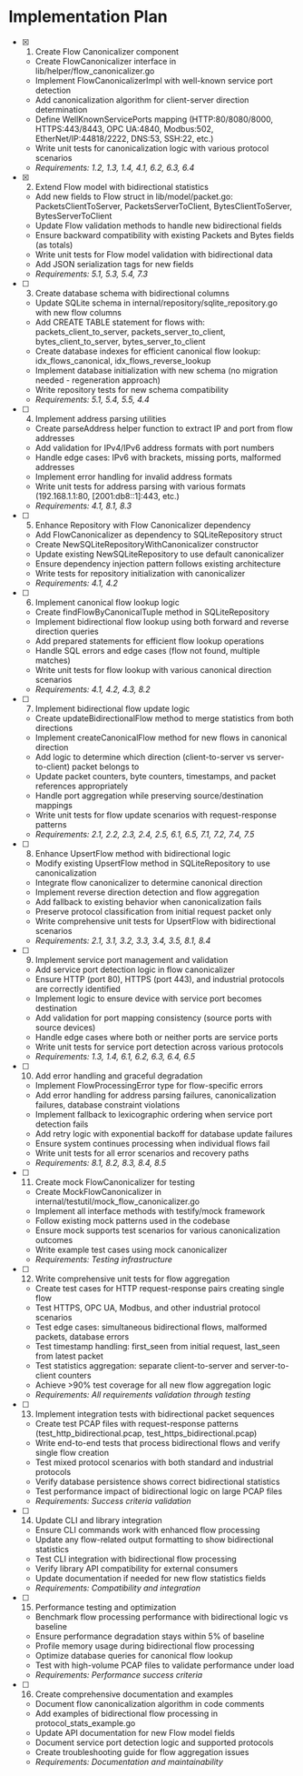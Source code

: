 # Implementation Plan

- [x] 1. Create Flow Canonicalizer component
  - Create FlowCanonicalizer interface in lib/helper/flow_canonicalizer.go
  - Implement FlowCanonicalizerImpl with well-known service port detection
  - Add canonicalization algorithm for client-server direction determination
  - Define WellKnownServicePorts mapping (HTTP:80/8080/8000, HTTPS:443/8443, OPC UA:4840, Modbus:502, EtherNet/IP:44818/2222, DNS:53, SSH:22, etc.)
  - Write unit tests for canonicalization logic with various protocol scenarios
  - _Requirements: 1.2, 1.3, 1.4, 4.1, 6.2, 6.3, 6.4_

- [x] 2. Extend Flow model with bidirectional statistics
  - Add new fields to Flow struct in lib/model/packet.go: PacketsClientToServer, PacketsServerToClient, BytesClientToServer, BytesServerToClient
  - Update Flow validation methods to handle new bidirectional fields
  - Ensure backward compatibility with existing Packets and Bytes fields (as totals)
  - Write unit tests for Flow model validation with bidirectional data
  - Add JSON serialization tags for new fields
  - _Requirements: 5.1, 5.3, 5.4, 7.3_

- [ ] 3. Create database schema with bidirectional columns
  - Update SQLite schema in internal/repository/sqlite_repository.go with new flow columns
  - Add CREATE TABLE statement for flows with: packets_client_to_server, packets_server_to_client, bytes_client_to_server, bytes_server_to_client
  - Create database indexes for efficient canonical flow lookup: idx_flows_canonical, idx_flows_reverse_lookup
  - Implement database initialization with new schema (no migration needed - regeneration approach)
  - Write repository tests for new schema compatibility
  - _Requirements: 5.1, 5.4, 5.5, 4.4_

- [ ] 4. Implement address parsing utilities
  - Create parseAddress helper function to extract IP and port from flow addresses
  - Add validation for IPv4/IPv6 address formats with port numbers
  - Handle edge cases: IPv6 with brackets, missing ports, malformed addresses
  - Implement error handling for invalid address formats
  - Write unit tests for address parsing with various formats (192.168.1.1:80, [2001:db8::1]:443, etc.)
  - _Requirements: 4.1, 8.1, 8.3_

- [ ] 5. Enhance Repository with Flow Canonicalizer dependency
  - Add FlowCanonicalizer as dependency to SQLiteRepository struct
  - Create NewSQLiteRepositoryWithCanonicalizer constructor
  - Update existing NewSQLiteRepository to use default canonicalizer
  - Ensure dependency injection pattern follows existing architecture
  - Write tests for repository initialization with canonicalizer
  - _Requirements: 4.1, 4.2_

- [ ] 6. Implement canonical flow lookup logic
  - Create findFlowByCanonicalTuple method in SQLiteRepository
  - Implement bidirectional flow lookup using both forward and reverse direction queries
  - Add prepared statements for efficient flow lookup operations
  - Handle SQL errors and edge cases (flow not found, multiple matches)
  - Write unit tests for flow lookup with various canonical direction scenarios
  - _Requirements: 4.1, 4.2, 4.3, 8.2_

- [ ] 7. Implement bidirectional flow update logic
  - Create updateBidirectionalFlow method to merge statistics from both directions
  - Implement createCanonicalFlow method for new flows in canonical direction
  - Add logic to determine which direction (client-to-server vs server-to-client) packet belongs to
  - Update packet counters, byte counters, timestamps, and packet references appropriately
  - Handle port aggregation while preserving source/destination mappings
  - Write unit tests for flow update scenarios with request-response patterns
  - _Requirements: 2.1, 2.2, 2.3, 2.4, 2.5, 6.1, 6.5, 7.1, 7.2, 7.4, 7.5_

- [ ] 8. Enhance UpsertFlow method with bidirectional logic
  - Modify existing UpsertFlow method in SQLiteRepository to use canonicalization
  - Integrate flow canonicalizer to determine canonical direction
  - Implement reverse direction detection and flow aggregation
  - Add fallback to existing behavior when canonicalization fails
  - Preserve protocol classification from initial request packet only
  - Write comprehensive unit tests for UpsertFlow with bidirectional scenarios
  - _Requirements: 2.1, 3.1, 3.2, 3.3, 3.4, 3.5, 8.1, 8.4_

- [ ] 9. Implement service port management and validation
  - Add service port detection logic in flow canonicalizer
  - Ensure HTTP (port 80), HTTPS (port 443), and industrial protocols are correctly identified
  - Implement logic to ensure device with service port becomes destination
  - Add validation for port mapping consistency (source ports with source devices)
  - Handle edge cases where both or neither ports are service ports
  - Write unit tests for service port detection across various protocols
  - _Requirements: 1.3, 1.4, 6.1, 6.2, 6.3, 6.4, 6.5_

- [ ] 10. Add error handling and graceful degradation
  - Implement FlowProcessingError type for flow-specific errors
  - Add error handling for address parsing failures, canonicalization failures, database constraint violations
  - Implement fallback to lexicographic ordering when service port detection fails
  - Add retry logic with exponential backoff for database update failures
  - Ensure system continues processing when individual flows fail
  - Write unit tests for all error scenarios and recovery paths
  - _Requirements: 8.1, 8.2, 8.3, 8.4, 8.5_

- [ ] 11. Create mock FlowCanonicalizer for testing
  - Create MockFlowCanonicalizer in internal/testutil/mock_flow_canonicalizer.go
  - Implement all interface methods with testify/mock framework
  - Follow existing mock patterns used in the codebase
  - Ensure mock supports test scenarios for various canonicalization outcomes
  - Write example test cases using mock canonicalizer
  - _Requirements: Testing infrastructure_

- [ ] 12. Write comprehensive unit tests for flow aggregation
  - Create test cases for HTTP request-response pairs creating single flow
  - Test HTTPS, OPC UA, Modbus, and other industrial protocol scenarios
  - Test edge cases: simultaneous bidirectional flows, malformed packets, database errors
  - Test timestamp handling: first_seen from initial request, last_seen from latest packet
  - Test statistics aggregation: separate client-to-server and server-to-client counters
  - Achieve >90% test coverage for all new flow aggregation logic
  - _Requirements: All requirements validation through testing_

- [ ] 13. Implement integration tests with bidirectional packet sequences
  - Create test PCAP files with request-response patterns (test_http_bidirectional.pcap, test_https_bidirectional.pcap)
  - Write end-to-end tests that process bidirectional flows and verify single flow creation
  - Test mixed protocol scenarios with both standard and industrial protocols
  - Verify database persistence shows correct bidirectional statistics
  - Test performance impact of bidirectional logic on large PCAP files
  - _Requirements: Success criteria validation_

- [ ] 14. Update CLI and library integration
  - Ensure CLI commands work with enhanced flow processing
  - Update any flow-related output formatting to show bidirectional statistics
  - Test CLI integration with bidirectional flow processing
  - Verify library API compatibility for external consumers
  - Update documentation if needed for new flow statistics fields
  - _Requirements: Compatibility and integration_

- [ ] 15. Performance testing and optimization
  - Benchmark flow processing performance with bidirectional logic vs baseline
  - Ensure performance degradation stays within 5% of baseline
  - Profile memory usage during bidirectional flow processing
  - Optimize database queries for canonical flow lookup
  - Test with high-volume PCAP files to validate performance under load
  - _Requirements: Performance success criteria_

- [ ] 16. Create comprehensive documentation and examples
  - Document flow canonicalization algorithm in code comments
  - Add examples of bidirectional flow processing in protocol_stats_example.go
  - Update API documentation for new Flow model fields
  - Document service port detection logic and supported protocols
  - Create troubleshooting guide for flow aggregation issues
  - _Requirements: Documentation and maintainability_
